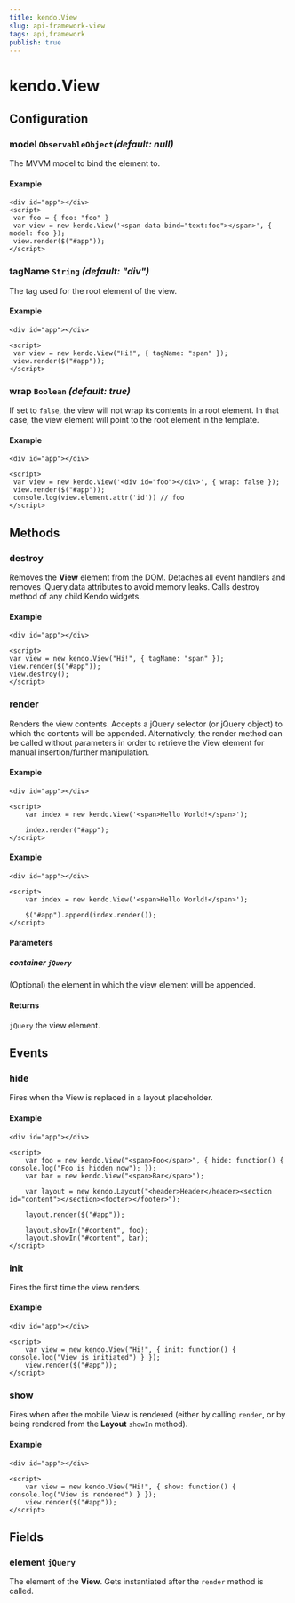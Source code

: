 ```yaml
---
title: kendo.View
slug: api-framework-view
tags: api,framework
publish: true
---
```


# kendo.View

## Configuration

### model `ObservableObject`*(default: null)*

The MVVM model to bind the element to.

#### Example

    <div id="app"></div>
    <script>
     var foo = { foo: "foo" }
     var view = new kendo.View('<span data-bind="text:foo"></span>', { model: foo });
     view.render($("#app"));
    </script>

### tagName `String` *(default: "div")*

The tag used for the root element of the view.

#### Example

    <div id="app"></div>

    <script>
     var view = new kendo.View("Hi!", { tagName: "span" });
     view.render($("#app"));
    </script>

### wrap `Boolean` *(default: true)*

If set to `false`, the view will not wrap its contents in a root element. In that case, the view element will point to the root element in the template.

#### Example

    <div id="app"></div>

    <script>
     var view = new kendo.View('<div id="foo"></div>', { wrap: false });
     view.render($("#app"));
     console.log(view.element.attr('id')) // foo
    </script>

## Methods

### destroy

Removes the **View** element from the DOM. Detaches all event handlers and removes jQuery.data attributes to avoid memory leaks. Calls destroy method of any child Kendo widgets.

#### Example

    <div id="app"></div>

    <script>
    var view = new kendo.View("Hi!", { tagName: "span" });
    view.render($("#app"));
    view.destroy();
    </script>

### render

Renders the view contents. Accepts a jQuery selector (or jQuery object) to which the contents will be appended.
Alternatively, the render method can be called without parameters in order to retrieve the View element for manual insertion/further manipulation.

#### Example

    <div id="app"></div>

    <script>
        var index = new kendo.View('<span>Hello World!</span>');

        index.render("#app");
    </script>

#### Example

    <div id="app"></div>

    <script>
        var index = new kendo.View('<span>Hello World!</span>');

        $("#app").append(index.render());
    </script>

#### Parameters

##### container `jQuery`

(Optional) the element in which the view element will be appended.

#### Returns

`jQuery` the view element.

## Events

### hide

Fires when the View is replaced in a layout placeholder.

#### Example

    <div id="app"></div>

    <script>
        var foo = new kendo.View("<span>Foo</span>", { hide: function() { console.log("Foo is hidden now"); });
        var bar = new kendo.View("<span>Bar</span>");

        var layout = new kendo.Layout("<header>Header</header><section id="content"></section><footer></footer>");

        layout.render($("#app"));

        layout.showIn("#content", foo);
        layout.showIn("#content", bar);
    </script>

### init

Fires the first time the view renders.

#### Example

    <div id="app"></div>

    <script>
        var view = new kendo.View("Hi!", { init: function() { console.log("View is initiated") } });
        view.render($("#app"));
    </script>

### show

Fires when after the mobile View is rendered (either by calling `render`, or by being rendered from the **Layout** `showIn` method).

#### Example

    <div id="app"></div>

    <script>
        var view = new kendo.View("Hi!", { show: function() { console.log("View is rendered") } });
        view.render($("#app"));
    </script>

## Fields

### element `jQuery`

The element of the **View**. Gets instantiated after the `render` method is called.

